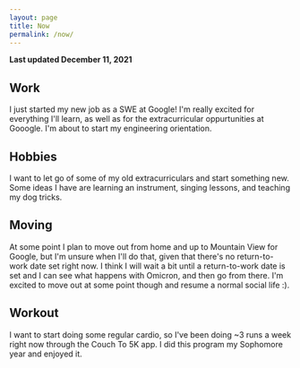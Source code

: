 ```yaml
---
layout: page
title: Now
permalink: /now/
---
```

**Last updated December 11, 2021**

## Work

I just started my new job as a SWE at Google! I'm really excited for everything I'll learn, as well as for the 
extracurricular oppurtunities at Gooogle. I'm about to start my engineering orientation.

## Hobbies

I want to let go of some of my old extracurriculars and start something new. Some ideas I have are learning an
instrument, singing lessons, and teaching my dog tricks.

## Moving

At some point I plan to move out from home and up to Mountain View for Google, but I'm unsure when I'll do that, given
that there's no return-to-work date set right now. I think I will wait a bit until a return-to-work date is set and I
can see what happens with Omicron, and then go from there. I'm excited to move out at some point though and resume a
normal social life :).

## Workout

I want to start doing some regular cardio, so I've been doing ~3 runs a week right now through the Couch To 5K app. I
did this program my Sophomore year and enjoyed it.